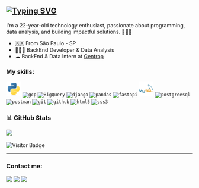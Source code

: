 ## [![Typing SVG](https://readme-typing-svg.demolab.com?font=sans&weight=800&size=50&pause=3000&color=004ab8&background=FFFFFF00&width=600&height=90&lines=Hi,+I'm+Felipe!+👋🏼;Backend+Developer💻)](https://git.io/typing-svg)

I'm a 22-year-old technology enthusiast, passionate about programming, data analysis, and building impactful solutions. 🚀🇧🇷

+ 🇧🇷 From São Paulo - SP  
+ 🧑🏻‍💻 BackEnd Developer & Data Analysis  
+ ☁ BackEnd & Data Intern at <a href="https://www.gentrop.com/" target="_blank">Gentrop</a>

### My skills: 
<p align="left"> 
  <code><img src="https://raw.githubusercontent.com/devicons/devicon/master/icons/python/python-original.svg" alt="python" width="40" height="40"/></code>
  <code><img src="https://www.vectorlogo.zone/logos/google_cloud/google_cloud-icon.svg" alt="gcp" width="40" height="40"/></code>
  <code><img src="https://www.vectorlogo.zone/logos/google_bigquery/google_bigquery-icon.svg" alt="BigQuery" width="40" height="40"/></code>
  <code><img src="https://cdn.jsdelivr.net/gh/devicons/devicon@latest/icons/django/django-plain.svg" alt="django" width="40" height="40"/></code>
  <code><img src="https://cdn.jsdelivr.net/gh/devicons/devicon@latest/icons/pandas/pandas-original.svg" alt="pandas" width="40" height="40"/></code>
  <code><img src="https://github.com/gilbarbara/logos/blob/main/logos/fastapi-icon.svg" alt="fastapi" width="40" height="40"/></code>
  <code><img src="https://raw.githubusercontent.com/devicons/devicon/master/icons/mysql/mysql-original-wordmark.svg" alt="mysql" width="40" height="40"/></code>
  <code><img src="https://cdn.jsdelivr.net/gh/devicons/devicon@latest/icons/postgresql/postgresql-original.svg" alt="postgreesql" width="40" height="40"/></code>
  <code><img src="https://www.vectorlogo.zone/logos/getpostman/getpostman-icon.svg" alt="postman" width="40" height="40"/></code>
  <code><img src="https://www.vectorlogo.zone/logos/git-scm/git-scm-icon.svg" alt="git" width="40" height="40"/></code>
  <code><img src="https://www.vectorlogo.zone/logos/github/github-icon.svg" alt="github" width="40" height="40"/></code>
  <code><img src="https://www.vectorlogo.zone/logos/w3_html5/w3_html5-icon.svg" alt="html5" width="40" height="40"/></code>
  <code><img src="https://www.vectorlogo.zone/logos/w3_css/w3_css-icon~old.svg" alt="css3" width="40" height="40"/></code>
</p>

### 📊 GitHub Stats
<a href="https://www.linkedin.com/in/fmardoka/" target="_blank">
  <img height="150em" src="https://github-readme-stats.vercel.app/api?username=felipemardoqueu&show_icons=true&theme=chartreuse-dark&include_all_commits=true&count_private=true"/>
  <!-- <img height="150em" src="https://github-readme-stats.vercel.app/api/top-langs/?username=felipemardoqueu&layout=compact&langs_count=7&theme=chartreuse-dark"/>-->
</a>

![Visitor Badge](https://visitor-badge.laobi.icu/badge?page_id=felipemardoqueu.felipemardoqueu)

---

### Contact me:
<a href="https://www.linkedin.com/in/fmardoka/" target="_blank"><img src="https://img.shields.io/badge/-LinkedIn-%230077B5?style=for-the-badge&logo=linkedin&logoColor=white" target="_blank"></a>
<a href="mailto:mardoca3@gmail.com" target="_blank"><img src="https://img.shields.io/badge/Gmail-D14836?style=for-the-badge&logo=gmail&logoColor=white" target="_blank"></a> 
<a href="https://github.com/felipemardoqueu" target="_blank"><img src="https://img.shields.io/badge/GitHub-181717?style=for-the-badge&logo=github&logoColor=white"/></a>

